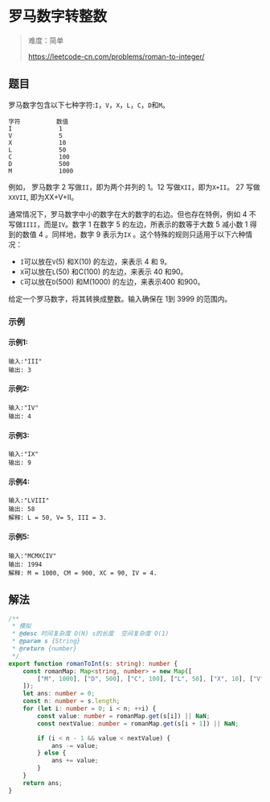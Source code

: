 # 罗马数字转整数

> 难度：简单
>
> https://leetcode-cn.com/problems/roman-to-integer/

## 题目

罗马数字包含以下七种字符:`I`，`V`，`X`，`L`，`C`，`D`和`M`。

```
字符          数值
I             1
V             5
X             10
L             50
C             100
D             500
M             1000
```

例如， 罗马数字 2 写做`II`，即为两个并列的 1。12 写做`XII`，即为`X+II`。 27 写做`XXVII`, 即为XX+V+II。

通常情况下，罗马数字中小的数字在大的数字的右边。但也存在特例，例如 4 不写做`IIII`，而是`IV`。数字 1 在数字 5 的左边，所表示的数等于大数 5 减小数 1 得到的数值 4 。同样地，数字 9 表示为`IX`
。这个特殊的规则只适用于以下六种情况：

- `I`可以放在`V`(5) 和X(10) 的左边，来表示 4 和 9。
- `X`可以放在`L`(50) 和C(100) 的左边，来表示 40 和90。
- `C`可以放在`D`(500) 和M(1000) 的左边，来表示400 和900。

给定一个罗马数字，将其转换成整数。输入确保在 1到 3999 的范围内。

### 示例

#### 示例1:

```
输入:"III"
输出: 3
```

#### 示例2:

```
输入:"IV"
输出: 4
```

#### 示例3:

```
输入:"IX"
输出: 9
```

#### 示例4:

```
输入:"LVIII"
输出: 58
解释: L = 50, V= 5, III = 3.
```

#### 示例5:

```
输入:"MCMXCIV"
输出: 1994
解释: M = 1000, CM = 900, XC = 90, IV = 4.
```

## 解法

```typescript
/**
 * 模拟
 * @desc 时间复杂度 O(N) s的长度  空间复杂度 O(1)
 * @param s {String}
 * @return {number}
 */
export function romanToInt(s: string): number {
    const romanMap: Map<string, number> = new Map([
        ["M", 1000], ["D", 500], ["C", 100], ["L", 50], ["X", 10], ["V", 5], ["I", 1]
    ]);
    let ans: number = 0;
    const n: number = s.length;
    for (let i: number = 0; i < n; ++i) {
        const value: number = romanMap.get(s[i]) || NaN;
        const nextValue: number = romanMap.get(s[i + 1]) || NaN;

        if (i < n - 1 && value < nextValue) {
            ans -= value;
        } else {
            ans += value;
        }
    }
    return ans;
}
```
